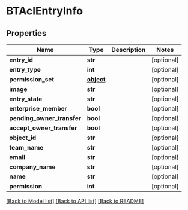 # BTAclEntryInfo

## Properties
Name | Type | Description | Notes
------------ | ------------- | ------------- | -------------
**entry_id** | **str** |  | [optional] 
**entry_type** | **int** |  | [optional] 
**permission_set** | [**object**](.md) |  | [optional] 
**image** | **str** |  | [optional] 
**entry_state** | **str** |  | [optional] 
**enterprise_member** | **bool** |  | [optional] 
**pending_owner_transfer** | **bool** |  | [optional] 
**accept_owner_transfer** | **bool** |  | [optional] 
**object_id** | **str** |  | [optional] 
**team_name** | **str** |  | [optional] 
**email** | **str** |  | [optional] 
**company_name** | **str** |  | [optional] 
**name** | **str** |  | [optional] 
**permission** | **int** |  | [optional] 

[[Back to Model list]](../README.md#documentation-for-models) [[Back to API list]](../README.md#documentation-for-api-endpoints) [[Back to README]](../README.md)



